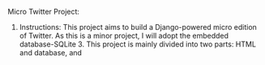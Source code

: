 Micro Twitter Project:

1. Instructions:
This project aims to build a Django-powered micro edition of Twitter. As this is a minor project, I will adopt
the embedded database-SQLite 3. This project is mainly divided into two parts: HTML and database, and 
